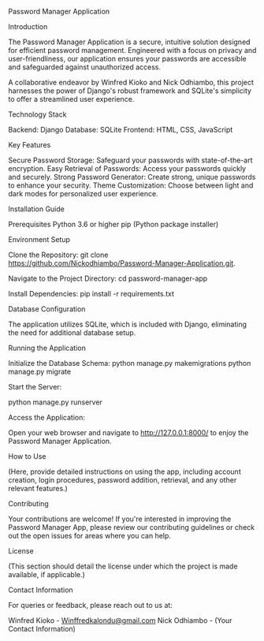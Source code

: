 Password Manager Application

Introduction

The Password Manager Application is a secure, intuitive solution designed for efficient password management. Engineered with a focus on privacy and user-friendliness, our application ensures your passwords are accessible and safeguarded against unauthorized access.

A collaborative endeavor by Winfred Kioko and Nick Odhiambo, this project harnesses the power of Django's robust framework and SQLite's simplicity to offer a streamlined user experience.

Technology Stack

Backend: Django
Database: SQLite
Frontend: HTML, CSS, JavaScript

Key Features

Secure Password Storage: Safeguard your passwords with state-of-the-art encryption.
Easy Retrieval of Passwords: Access your passwords quickly and securely.
Strong Password Generator: Create strong, unique passwords to enhance your security.
Theme Customization: Choose between light and dark modes for personalized user experience.

Installation Guide

Prerequisites
Python 3.6 or higher
pip (Python package installer)

Environment Setup

Clone the Repository:
   git clone https://github.com/Nickodhiambo/Password-Manager-Application.git.

Navigate to the Project Directory:
   cd password-manager-app

Install Dependencies:
   pip install -r requirements.txt

Database Configuration

The application utilizes SQLite, which is included with Django, eliminating the need for additional database setup.

Running the Application

Initialize the Database Schema:
python manage.py makemigrations
python manage.py migrate

Start the Server:

python manage.py runserver

Access the Application:

Open your web browser and navigate to http://127.0.0.1:8000/ to enjoy the Password Manager Application.

How to Use

(Here, provide detailed instructions on using the app, including account creation, login procedures, password addition, retrieval, and any other relevant features.)

Contributing

Your contributions are welcome! If you're interested in improving the Password Manager App, please review our contributing guidelines or check out the open issues for areas where you can help.

License

(This section should detail the license under which the project is made available, if applicable.)

Contact Information

For queries or feedback, please reach out to us at:

Winfred Kioko - Winffredkalondu@gmail.com
Nick Odhiambo - (Your Contact Information)


